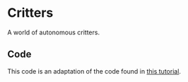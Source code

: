 # Critters

A world of autonomous critters.

## Code

This code is an adaptation of the code found in [this tutorial](http://html5hub.com/build-a-javascript-particle-system/).
